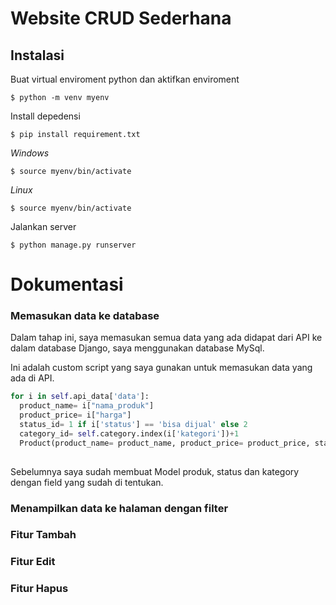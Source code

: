 # **Website CRUD Sederhana**


## Instalasi
Buat virtual enviroment python dan aktifkan enviroment
```
$ python -m venv myenv
```
Install depedensi

```console
$ pip install requirement.txt
```

_Windows_

```console
$ source myenv/bin/activate
```

_Linux_

```console
$ source myenv/bin/activate
```

Jalankan server

```console
$ python manage.py runserver
```

# Dokumentasi

### Memasukan data ke database

Dalam tahap ini, saya memasukan semua data
yang ada didapat dari API ke dalam database
Django, saya menggunakan database MySql.

Ini adalah custom script yang saya gunakan 
untuk memasukan data yang ada di API.

```python
for i in self.api_data['data']:
  product_name= i["nama_produk"]
  product_price= i["harga"]
  status_id= 1 if i['status'] == 'bisa dijual' else 2
  category_id= self.category.index(i['kategori'])+1
  Product(product_name= product_name, product_price= product_price, status_id= status_id, category_id= category_id).save()
  
```

Sebelumnya saya sudah membuat Model 
produk, status dan kategory dengan field yang 
sudah di tentukan.

### Menampilkan data ke halaman dengan filter

### Fitur Tambah

### Fitur Edit

### Fitur Hapus






